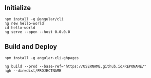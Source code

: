 ## Initialize
```
npm install -g @angular/cli
ng new hello-world
cd hello-world
ng serve --open --host 0.0.0.0
```

## Build and Deploy
```
npm install -g angular-cli-ghpages
```
```
ng build --prod --base-ref="https://USERNAME.github.io/REPONAME/"
ngh --dir=dist/PROJECTNAME
```